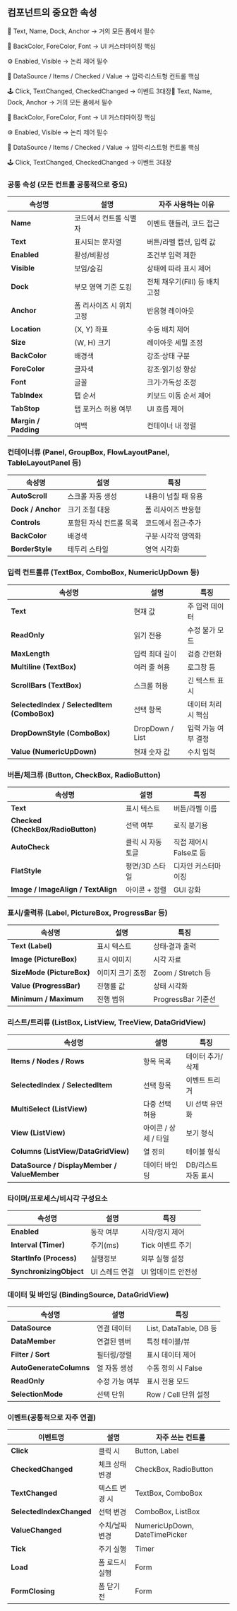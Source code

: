 ## 컴포넌트의 중요한 속성

💬 Text, Name, Dock, Anchor → 거의 모든 폼에서 필수

🎨 BackColor, ForeColor, Font → UI 커스터마이징 핵심

⚙️ Enabled, Visible → 논리 제어 필수

🧭 DataSource / Items / Checked / Value → 입력·리스트형 컨트롤 핵심

🕹️ Click, TextChanged, CheckedChanged → 이벤트 3대장💬 Text, Name, Dock, Anchor → 거의 모든 폼에서 필수

🎨 BackColor, ForeColor, Font → UI 커스터마이징 핵심

⚙️ Enabled, Visible → 논리 제어 필수

🧭 DataSource / Items / Checked / Value → 입력·리스트형 컨트롤 핵심

🕹️ Click, TextChanged, CheckedChanged → 이벤트 3대장

### 공통 속성 (모든 컨트롤 공통적으로 중요)
| 속성명                  | 설명             | 자주 사용하는 이유           |
| -------------------- | -------------- | -------------------- |
| **Name**             | 코드에서 컨트롤 식별자   | 이벤트 핸들러, 코드 접근       |
| **Text**             | 표시되는 문자열       | 버튼/라벨 캡션, 입력 값       |
| **Enabled**          | 활성/비활성         | 조건부 입력 제한            |
| **Visible**          | 보임/숨김          | 상태에 따라 표시 제어         |
| **Dock**             | 부모 영역 기준 도킹    | 전체 채우기(Fill) 등 배치 고정 |
| **Anchor**           | 폼 리사이즈 시 위치 고정 | 반응형 레이아웃             |
| **Location**         | (X, Y) 좌표      | 수동 배치 제어             |
| **Size**             | (W, H) 크기      | 레이아웃 세밀 조정           |
| **BackColor**        | 배경색            | 강조·상태 구분             |
| **ForeColor**        | 글자색            | 강조·읽기성 향상            |
| **Font**             | 글꼴             | 크기·가독성 조정            |
| **TabIndex**         | 탭 순서           | 키보드 이동 순서 제어         |
| **TabStop**          | 탭 포커스 허용 여부    | UI 흐름 제어             |
| **Margin / Padding** | 여백             | 컨테이너 내 정렬            |


### 컨테이너류 (Panel, GroupBox, FlowLayoutPanel, TableLayoutPanel 등)
| 속성명               | 설명            | 특징          |
| ----------------- | ------------- | ----------- |
| **AutoScroll**    | 스크롤 자동 생성     | 내용이 넘칠 때 유용 |
| **Dock / Anchor** | 크기 조절 대응      | 폼 리사이즈 반응형  |
| **Controls**      | 포함된 자식 컨트롤 목록 | 코드에서 접근·추가  |
| **BackColor**     | 배경색           | 구분·시각적 영역화  |
| **BorderStyle**   | 테두리 스타일       | 영역 시각화      |

### 입력 컨트롤류 (TextBox, ComboBox, NumericUpDown 등)
| 속성명                                         | 설명              | 특징          |
| ------------------------------------------- | --------------- | ----------- |
| **Text**                                    | 현재 값            | 주 입력 데이터    |
| **ReadOnly**                                | 읽기 전용           | 수정 불가 모드    |
| **MaxLength**                               | 입력 최대 길이        | 검증 간편화      |
| **Multiline (TextBox)**                     | 여러 줄 허용         | 로그창 등       |
| **ScrollBars (TextBox)**                    | 스크롤 허용          | 긴 텍스트 표시    |
| **SelectedIndex / SelectedItem (ComboBox)** | 선택 항목           | 데이터 처리 시 핵심 |
| **DropDownStyle (ComboBox)**                | DropDown / List | 입력 가능 여부 결정 |
| **Value (NumericUpDown)**                   | 현재 숫자 값         | 수치 입력       |

### 버튼/체크류 (Button, CheckBox, RadioButton)
| 속성명                                | 설명         | 특징              |
| ---------------------------------- | ---------- | --------------- |
| **Text**                           | 표시 텍스트     | 버튼/라벨 이름        |
| **Checked (CheckBox/RadioButton)** | 선택 여부      | 로직 분기용          |
| **AutoCheck**                      | 클릭 시 자동 토글 | 직접 제어시 False로 둠 |
| **FlatStyle**                      | 평면/3D 스타일  | 디자인 커스터마이징      |
| **Image / ImageAlign / TextAlign** | 아이콘 + 정렬   | GUI 강화          |

### 표시/출력류 (Label, PictureBox, ProgressBar 등)
| 속성명                       | 설명        | 특징               |
| ------------------------- | --------- | ---------------- |
| **Text (Label)**          | 표시 텍스트    | 상태·결과 출력         |
| **Image (PictureBox)**    | 표시 이미지    | 시각 자료            |
| **SizeMode (PictureBox)** | 이미지 크기 조정 | Zoom / Stretch 등 |
| **Value (ProgressBar)**   | 진행률 값     | 상태 시각화           |
| **Minimum / Maximum**     | 진행 범위     | ProgressBar 기준선  |

### 리스트/트리류 (ListBox, ListView, TreeView, DataGridView)
| 속성명                                          | 설명            | 특징           |
| -------------------------------------------- | ------------- | ------------ |
| **Items / Nodes / Rows**                     | 항목 목록         | 데이터 추가/삭제    |
| **SelectedIndex / SelectedItem**             | 선택 항목         | 이벤트 트리거      |
| **MultiSelect (ListView)**                   | 다중 선택 허용      | UI 선택 유연화    |
| **View (ListView)**                          | 아이콘 / 상세 / 타일 | 보기 형식        |
| **Columns (ListView/DataGridView)**          | 열 정의          | 테이블 형식       |
| **DataSource / DisplayMember / ValueMember** | 데이터 바인딩       | DB/리스트 자동 표시 |

### 타이머/프로세스/비시각 구성요소
| 속성명                     | 설명        | 특징          |
| ----------------------- | --------- | ----------- |
| **Enabled**             | 동작 여부     | 시작/정지 제어    |
| **Interval (Timer)**    | 주기(ms)    | Tick 이벤트 주기 |
| **StartInfo (Process)** | 실행정보      | 외부 실행 설정    |
| **SynchronizingObject** | UI 스레드 연결 | UI 업데이트 안전성 |

### 데이터 및 바인딩 (BindingSource, DataGridView)
| 속성명                     | 설명       | 특징                    |
| ----------------------- | -------- | --------------------- |
| **DataSource**          | 연결 데이터   | List, DataTable, DB 등 |
| **DataMember**          | 연결된 멤버   | 특정 테이블/뷰              |
| **Filter / Sort**       | 필터링/정렬   | 표시 데이터 제어             |
| **AutoGenerateColumns** | 열 자동 생성  | 수동 정의 시 False         |
| **ReadOnly**            | 수정 가능 여부 | 표시 전용 모드              |
| **SelectionMode**       | 선택 단위    | Row / Cell 단위 설정      |

### 이벤트(공통적으로 자주 연결)
| 이벤트명                     | 설명       | 자주 쓰는 컨트롤                     |
| ------------------------ | -------- | ----------------------------- |
| **Click**                | 클릭 시     | Button, Label                 |
| **CheckedChanged**       | 체크 상태 변경 | CheckBox, RadioButton         |
| **TextChanged**          | 텍스트 변경 시 | TextBox, ComboBox             |
| **SelectedIndexChanged** | 선택 변경    | ComboBox, ListBox             |
| **ValueChanged**         | 수치/날짜 변경 | NumericUpDown, DateTimePicker |
| **Tick**                 | 주기 실행    | Timer                         |
| **Load**                 | 폼 로드시 실행 | Form                          |
| **FormClosing**          | 폼 닫기 전   | Form                          |
